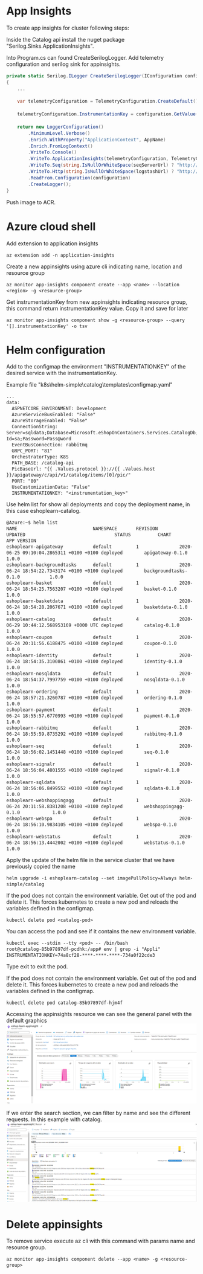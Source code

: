 # App Insights

To create app insights for cluster following steps:

Inside the Catalog api install the nuget package "Serilog.Sinks.ApplicationInsights".

Into Program.cs can found CreateSerilogLogger. Add telemetry configuration and serilog sink for appinsights.

```csharp
private static Serilog.ILogger CreateSerilogLogger(IConfiguration configuration)
{
    ...

    var telemetryConfiguration = TelemetryConfiguration.CreateDefault();

    telemetryConfiguration.InstrumentationKey = configuration.GetValue("ApplicationInsights__InstrumentationKey", string.Empty);

    return new LoggerConfiguration()
        .MinimumLevel.Verbose()
        .Enrich.WithProperty("ApplicationContext", AppName)
        .Enrich.FromLogContext()
        .WriteTo.Console()
        .WriteTo.ApplicationInsights(telemetryConfiguration, TelemetryConverter.Traces)// Sink appinsights
        .WriteTo.Seq(string.IsNullOrWhiteSpace(seqServerUrl) ? "http://seq" : seqServerUrl)
        .WriteTo.Http(string.IsNullOrWhiteSpace(logstashUrl) ? "http://logstash:8080" : logstashUrl)
        .ReadFrom.Configuration(configuration)
        .CreateLogger();
}
```
Push image to ACR.

# Azure cloud shell

Add extension to application insights

```
az extension add -n application-insights
```

Create a new appinsights using azure cli indicating name, location and resource group

```
az monitor app-insights component create --app <name> --location <region> -g <resource-group>
```

Get instrumentationKey from new appinsights indicating resource group, this command return instrumentationKey value. Copy it and save for later

```
az monitor app-insights component show -g <resource-group> --query '[].instrumentationKey' -o tsv
```

# Helm configuration
Add to the configmap the environment "INSTRUMENTATIONKEY" of the desired service with the instrumentationKey.

Example file "k8s\helm-simple\catalog\templates\configmap.yaml"

```
...
data:
  ASPNETCORE_ENVIRONMENT: Development
  AzureServiceBusEnabled: "False"
  AzureStorageEnabled: "False"
  ConnectionString: Server=sqldata;Database=Microsoft.eShopOnContainers.Services.CatalogDb;User Id=sa;Password=Pass@word
  EventBusConnection: rabbitmq
  GRPC_PORT: "81"
  OrchestratorType: K8S
  PATH_BASE: /catalog-api
  PicBaseUrl: "{{ .Values.protocol }}://{{ .Values.host }}/apigateway/c/api/v1/catalog/items/[0]/pic/"
  PORT: "80"
  UseCustomizationData: "False"
  INSTRUMENTATIONKEY: "<instrumentation_key>"
```

Use helm list for show all deployments and copy the deployment name, in this case eshoplearn-catalog.

```
@Azure:~$ helm list
NAME                            NAMESPACE       REVISION        UPDATED                                 STATUS          CHART                           APP VERSION
eshoplearn-apigateway           default         1               2020-06-25 09:10:04.2865311 +0100 +0100 deployed        apigateway-0.1.0                1.0.0
eshoplearn-backgroundtasks      default         1               2020-06-24 18:54:22.7343174 +0100 +0100 deployed        backgroundtasks-0.1.0           1.0.0
eshoplearn-basket               default         1               2020-06-24 18:54:25.7563207 +0100 +0100 deployed        basket-0.1.0                    1.0.0
eshoplearn-basketdata           default         1               2020-06-24 18:54:28.2067671 +0100 +0100 deployed        basketdata-0.1.0                1.0.0
eshoplearn-catalog              default         4               2020-06-29 10:44:12.568953169 +0000 UTC deployed        catalog-0.1.0                   1.0.0
eshoplearn-coupon               default         1               2020-06-24 20:11:56.6188475 +0100 +0100 deployed        coupon-0.1.0                    1.0.0
eshoplearn-identity             default         1               2020-06-24 18:54:35.3100861 +0100 +0100 deployed        identity-0.1.0                  1.0.0
eshoplearn-nosqldata            default         1               2020-06-24 18:54:37.7997759 +0100 +0100 deployed        nosqldata-0.1.0                 1.0.0
eshoplearn-ordering             default         1               2020-06-24 18:57:21.3260787 +0100 +0100 deployed        ordering-0.1.0                  1.0.0
eshoplearn-payment              default         1               2020-06-24 18:55:57.6770993 +0100 +0100 deployed        payment-0.1.0                   1.0.0
eshoplearn-rabbitmq             default         1               2020-06-24 18:55:59.8735292 +0100 +0100 deployed        rabbitmq-0.1.0                  1.0.0
eshoplearn-seq                  default         1               2020-06-24 18:56:02.1451448 +0100 +0100 deployed        seq-0.1.0                       1.0.0
eshoplearn-signalr              default         1               2020-06-24 18:56:04.4801555 +0100 +0100 deployed        signalr-0.1.0                   1.0.0
eshoplearn-sqldata              default         1               2020-06-24 18:56:06.8499552 +0100 +0100 deployed        sqldata-0.1.0                   1.0.0
eshoplearn-webshoppingagg       default         1               2020-06-24 20:11:58.8381208 +0100 +0100 deployed        webshoppingagg-0.1.0            1.0.0
eshoplearn-webspa               default         1               2020-06-24 18:56:10.9834105 +0100 +0100 deployed        webspa-0.1.0                    1.0.0
eshoplearn-webstatus            default         1               2020-06-24 18:56:13.4442002 +0100 +0100 deployed        webstatus-0.1.0                 1.0.0
```

Apply the update of the helm file in the service cluster that we have previously copied the name
```
helm upgrade -i eshoplearn-catalog --set imagePullPolicy=Always helm-simple/catalog
```
If the pod does not contain the environment variable. Get out of the pod and delete it. This forces kubernetes to create a new pod and reloads the variables defined in the configmap.
```
kubectl delete pod <catalog-pod>
```
You can access the pod and see if it contains the new environment variable.
```
kubectl exec --stdin --tty <pod> -- /bin/bash
root@catalog-85b97897df-pcdhk:/app# env | grep -i "Appli"
INSTRUMENTATIONKEY=74a8cf28-****-****-****-734a0f22cde3
```
Type exit to exit the pod.

If the pod does not contain the environment variable. Get out of the pod and delete it. This forces kubernetes to create a new pod and reloads the variables defined in the configmap.
```
kubectl delete pod catalog-85b97897df-hjm4f
```
Accessing the appinsights resource we can see the general panel with the default graphics
![appinsights general dashboard](./media/appinsights_dashboard_general.PNG)

If we enter the search section, we can filter by name and see the different requests. In this example with catalog.
![appinsights search dashboard](./media/appinsights_search.PNG)

# Delete appinsights

To remove service execute az cli with this command with params name and resource group.
```
az monitor app-insights component delete --app <name> -g <resource-group>
```